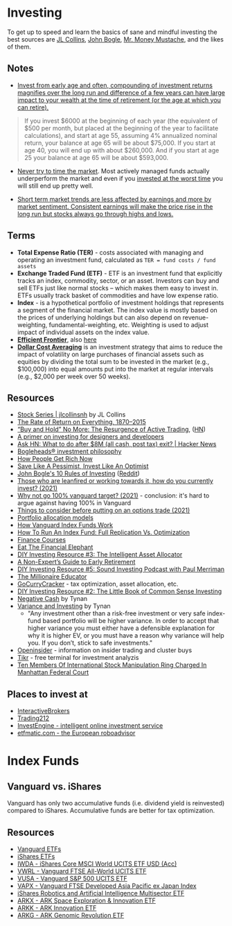 # Investing

To get up to speed and learn the basics of sane and mindful investing the best sources are [JL Collins](https://jlcollinsnh.com/stock-series/), [John Bogle](https://www.bogleheads.org/wiki/Bogleheads%C2%AE_investment_philosophy), [Mr. Money Mustache](https://www.mrmoneymustache.com/2012/01/13/the-shockingly-simple-math-behind-early-retirement/), and the likes of them.

## Notes

- [Invest from early age and often, compounding of investment returns magnifies over the long run and difference of a few years can have large impact to your wealth at the time of retirement (or the age at which you can retire).](https://www.bogleheads.org/wiki/Importance_of_saving_early)

> If you invest $6000 at the beginning of each year (the equivalent of $500 per month, but placed at the beginning of the year to facilitate calculations), and start at age 55, assuming 4% annualized nominal return, your balance at age 65 will be about $75,000. If you start at age 40, you will end up with about $260,000. And if you start at age 25 your balance at age 65 will be about $593,000.

- [Never try to time the market](https://www.bogleheads.org/wiki/US_mutual_fund_performance_studies). Most actively managed funds actually underperform the market and even if you [invested at the worst time](https://seekingalpha.com/article/4164665-worst-investor-ever) you will still end up pretty well.

- [Short term market trends are less affected by earnings and more by market sentiment. Consistent earnings will make the price rise in the long run but stocks always go through highs and lows.](https://www.reddit.com/r/stocks/comments/ngcedr/can_anyone_explain_why_earnings_no_longer_matter/)

## Terms

- **Total Expense Ratio (TER)** - costs associated with managing and operating an investment fund, calculated as `TER = fund costs / fund assets`
- **Exchange Traded Fund (ETF)** - ETF is an investment fund that explicitly tracks an index, commodity, sector, or an asset. Investors can buy and sell ETFs just like normal stocks – which makes them easy to invest in. ETFs usually track basket of commodities and have low expense ratio.
- **Index** - is a hypothetical portfolio of investment holdings that represents a segment of the financial market. The index value is mostly based on the prices of underlying holdings but can also depend on revenue-weighting, fundamental-weighting, etc. Weighting is used to adjust impact of individual assets on the index value.
- [**Efficient Frontier**](https://en.wikipedia.org/wiki/Efficient_frontier), also [here](https://www.investopedia.com/terms/e/efficientfrontier.asp#:~:text=The%20efficient%20frontier%20is%20the,for%20the%20level%20of%20risk.)
- [**Dollar Cost Averaging**](https://en.wikipedia.org/wiki/Dollar_cost_averaging) is an investment strategy that aims to reduce the impact of volatility on large purchases of financial assets such as equities by dividing the total sum to be invested in the market (e.g., $100,000) into equal amounts put into the market at regular intervals (e.g., $2,000 per week over 50 weeks).

## Resources

- [Stock Series | jlcollinsnh](https://jlcollinsnh.com/stock-series/) by JL Collins
- [The Rate of Return on Everything, 1870–2015](https://www.nber.org/papers/w24112.pdf)
- [“Buy and Hold” No More: The Resurgence of Active Trading](https://a16z.com/2021/03/29/active-trading/), ([HN](https://news.ycombinator.com/item?id=26763998))
- [A primer on investing for designers and developers](https://brianlovin.com/overthought/investing-for-designers-and-developers)
- [Ask HN: What to do after $8M (all cash, post tax) exit? | Hacker News](https://news.ycombinator.com/item?id=18600220)
- [Bogleheads® investment philosophy](https://www.bogleheads.org/wiki/Bogleheads%C2%AE_investment_philosophy)
- [How People Get Rich Now](http://paulgraham.com/richnow.html)
- [Save Like A Pessimist, Invest Like An Optimist](https://www.collaborativefund.com/blog/save-like-a-pessimist-invest-like-an-optimist/)
- [John Bogle's 10 Rules of Investing](https://www.youtube.com/watch?v=ItmmwvCBJqg) ([Reddit](https://www.reddit.com/r/Bogleheads/comments/mp2eve/john_bogles_10_rules_of_investing_founder_of/))
- [Those who are leanfired or working towards it, how do you currently invest? (2021)](https://www.reddit.com/r/leanfire/comments/mpvk0o/those_who_are_leanfired_or_working_towards_it_how/)
- [Why not go 100% vanguard target? (2021)](https://www.reddit.com/r/Bogleheads/comments/my6tux/why_not_go_100_vanguard_target/) - conclusion: it's hard to argue against having 100% in Vanguard
- [Things to consider before putting on an options trade (2021)](https://www.reddit.com/r/options/comments/n13xal/things_to_consider_before_putting_on_an_options/)
- [Portfolio allocation models](https://personal.vanguard.com/us/insights/saving-investing/model-portfolio-allocations)
- [How Vanguard Index Funds Work](https://www.investopedia.com/articles/investing/111715/how-vanguard-index-funds-work.asp)
- [How To Run An Index Fund: Full Replication Vs. Optimization](https://www.etf.com/etf-education-center/etf-basics/how-to-run-an-index-fund-full-replication-vs-optimization)
- [Finance Courses](https://www.classcentral.com/subject/finance)
- [Eat The Financial Elephant](https://eatthefinancialelephant.com/)
- [DIY Investing Resource #3: The Intelligent Asset Allocator](https://www.caniretireyet.com/diy-investing-intelligent-asset-allocator/)
- [A Non-Expert’s Guide to Early Retirement](https://eatthefinancialelephant.com/a-non-experts-guide-to-early-retirement/)
- [DIY Investing Resource #5: Sound Investing Podcast with Paul Merriman](https://eatthefinancialelephant.com/diy-investing-resource-5-sound-investing-podcast-with-paul-merriman/)
- [The Millionaire Educator](https://www.millionaireeducator.com/)
- [GoCurryCracker](https://www.gocurrycracker.com/) - tax optimization, asset allocation, etc.
- [DIY Investing Resource #2: The Little Book of Common Sense Investing](https://www.caniretireyet.com/little-book-common-sense-investing/)
- [Negative Cash](https://tynan.com/negative/) by Tynan
- [Variance and Investing](https://tynan.com/variance/) by Tynan
  - "Any investment other than a risk-free investment or very safe index-fund based portfolio will be higher variance.
    In order to accept that higher variance you must either have a defensible explanation for why it is higher EV, or you must have a reason why variance will help you.
    If you don’t, stick to safe investments."
- [Openinsider](http://openinsider.com/) - information on insider trading and cluster buys
- [Tikr](https://tikr.com/) - free terminal for investment analyzis
- [Ten Members Of International Stock Manipulation Ring Charged In Manhattan Federal Court](https://www.justice.gov/usao-sdny/pr/ten-members-international-stock-manipulation-ring-charged-manhattan-federal-court)

## Places to invest at

- [InteractiveBrokers](https://www.interactivebrokers.co.uk/en/home.php)
- [Trading212](https://www.trading212.com/)
- [InvestEngine - intelligent online investment service](https://investengine.com/)
- [etfmatic.com - the European roboadvisor](https://etfmatic.com/)

# Index Funds

## Vanguard vs. iShares

Vanguard has only two accumulative funds (i.e. dividend yield is reinvested) compared to iShares. Accumulative funds are better for tax optimization.

## Resources

- [Vanguard ETFs](https://investor.vanguard.com/etf/list#/etf/asset-class/month-end-returns)
- [iShares ETFs](https://www.ishares.com/us/products/etf-investments)
- [IWDA - iShares Core MSCI World UCITS ETF USD (Acc)](https://markets.ft.com/data/etfs/tearsheet/performance?s=IWDA:AEX:EUR)
- [VWRL - Vanguard FTSE All-World UCITS ETF](https://www.vanguardinvestor.co.uk/investments/vanguard-ftse-all-world-ucits-etf-usd-distributing)
- [VUSA - Vanguard S&P 500 UCITS ETF](https://www.vanguardinvestor.co.uk/investments/vanguard-s-and-p-500-ucits-etf-usd-distributing)
- [VAPX - Vanguard FTSE Developed Asia Pacific ex Japan Index](https://www.vanguardinvestor.co.uk/investments/vanguard-ftse-developed-asia-pacific-ex-japan-ucits-etf-usd-distributing)
- [iShares Robotics and Artificial Intelligence Multisector ETF](https://www.ishares.com/us/products/297905/ishares-robotics-and-artificial-intelligence-multisector-etf)
- [ARKX - ARK Space Exploration & Innovation ETF](https://ark-funds.com/arkx)
- [ARKK - ARK Innovation ETF](https://ark-funds.com/arkk)
- [ARKG - ARK Genomic Revolution ETF](https://ark-funds.com/arkg)

